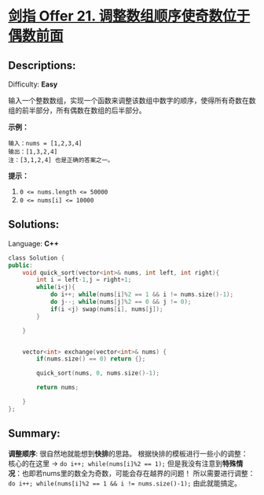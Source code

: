 # [剑指 Offer 21\. 调整数组顺序使奇数位于偶数前面](https://leetcode-cn.com/problems/diao-zheng-shu-zu-shun-xu-shi-qi-shu-wei-yu-ou-shu-qian-mian-lcof/)

## Descriptions:
Difficulty: **Easy**


输入一个整数数组，实现一个函数来调整该数组中数字的顺序，使得所有奇数在数组的前半部分，所有偶数在数组的后半部分。

**示例：**

```
输入：nums = [1,2,3,4]
输出：[1,3,2,4]
注：[3,1,2,4] 也是正确的答案之一。
```

**提示：**

1.  `0 <= nums.length <= 50000`
2.  `0 <= nums[i] <= 10000`


## Solutions:

Language: **C++**

```c++
​class Solution {
public:
    void quick_sort(vector<int>& nums, int left, int right){
        int i = left-1,j = right+1;
        while(i<j){
            do i++; while(nums[i]%2 == 1 && i != nums.size()-1);
            do j--; while(nums[j]%2 == 0 && j != 0);
            if(i <j) swap(nums[i], nums[j]);
        }

    }


    vector<int> exchange(vector<int>& nums) {
        if(nums.size() == 0) return {};

        quick_sort(nums, 0, nums.size()-1);

        return nums;

    }
};
```
## Summary:

**调整顺序**: 很自然地就能想到**快排**的思路。
根据快排的模板进行一些小的调整：
核心的在这里 -> `do i++; while(nums[i]%2 == 1);`
但是我没有注意到**特殊情况**：也即若nums里的数全为奇数，可能会存在越界的问题！
所以需要进行调整： `do i++; while(nums[i]%2 == 1 && i != nums.size()-1);`
由此就能搞定。
